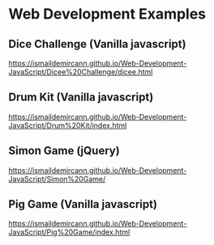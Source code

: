 # Web Development Examples
## Dice Challenge (Vanilla javascript)
https://ismaildemircann.github.io/Web-Development-JavaScript/Dicee%20Challenge/dicee.html
## Drum Kit (Vanilla javascript)
https://ismaildemircann.github.io/Web-Development-JavaScript/Drum%20Kit/index.html
## Simon Game (jQuery)
https://ismaildemircann.github.io/Web-Development-JavaScript/Simon%20Game/
## Pig Game (Vanilla javascript)
https://ismaildemircann.github.io/Web-Development-JavaScript/Pig%20Game/index.html

